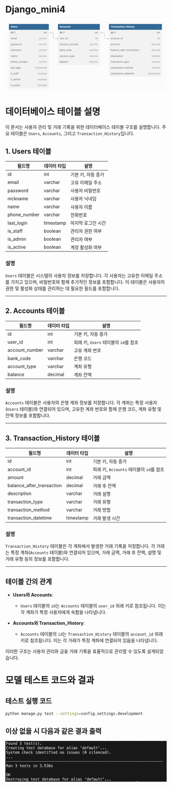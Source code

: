 # Django_mini4
![ERD](image.png)

# 데이터베이스 테이블 설명

이 문서는 사용자 관리 및 거래 기록을 위한 데이터베이스 테이블 구조를 설명합니다. 주요 테이블은 `Users`, `Accounts`, 그리고 `Transaction_History`입니다.

## 1. Users 테이블

| 필드명         | 데이터 타입   | 설명                              |
|----------------|----------------|-----------------------------------|
| id             | int            | 기본 키, 자동 증가               |
| email          | varchar        | 고유 이메일 주소                  |
| password       | varchar        | 사용자 비밀번호                   |
| nickname       | varchar        | 사용자 닉네임                    |
| name           | varchar        | 사용자 이름                      |
| phone_number   | varchar        | 전화번호                          |
| last_login     | timestamp      | 마지막 로그인 시간                |
| is_staff       | boolean        | 관리자 권한 여부                  |
| is_admin       | boolean        | 관리자 여부                       |
| is_active      | boolean        | 계정 활성화 여부                 |

### 설명
`Users` 테이블은 시스템의 사용자 정보를 저장합니다. 각 사용자는 고유한 이메일 주소를 가지고 있으며, 비밀번호와 함께 추가적인 정보를 포함합니다. 이 테이블은 사용자의 권한 및 활성화 상태를 관리하는 데 필요한 필드를 포함합니다.

---

## 2. Accounts 테이블

| 필드명         | 데이터 타입   | 설명                              |
|----------------|----------------|-----------------------------------|
| id             | int            | 기본 키, 자동 증가               |
| user_id        | int            | 외래 키, `Users` 테이블의 `id`를 참조 |
| account_number  | varchar        | 고유 계좌 번호                   |
| bank_code      | varchar        | 은행 코드                         |
| account_type   | varchar        | 계좌 유형                         |
| balance        | decimal        | 계좌 잔액                         |

### 설명
`Accounts` 테이블은 사용자의 은행 계좌 정보를 저장합니다. 각 계좌는 특정 사용자(`Users` 테이블)와 연결되어 있으며, 고유한 계좌 번호와 함께 은행 코드, 계좌 유형 및 잔액 정보를 포함합니다.

---

## 3. Transaction_History 테이블

| 필드명                     | 데이터 타입   | 설명                              |
|----------------------------|----------------|-----------------------------------|
| id                         | int            | 기본 키, 자동 증가               |
| account_id                 | int            | 외래 키, `Accounts` 테이블의 `id`를 참조 |
| amount                     | decimal        | 거래 금액                        |
| balance_after_transaction   | decimal        | 거래 후 잔액                     |
| description                | varchar        | 거래 설명                        |
| transaction_type           | varchar        | 거래 유형                        |
| transaction_method         | varchar        | 거래 방법                        |
| transaction_datetime       | timestamp      | 거래 발생 시간                  |

### 설명
`Transaction_History` 테이블은 각 계좌에서 발생한 거래 기록을 저장합니다. 각 거래는 특정 계좌(`Accounts` 테이블)와 연결되어 있으며, 거래 금액, 거래 후 잔액, 설명 및 거래 유형 등의 정보를 포함합니다.

---

## 테이블 간의 관계

- **Users와 Accounts**: 
  - `Users` 테이블의 `id`는 `Accounts` 테이블의 `user_id` 외래 키로 참조됩니다. 이는 각 계좌가 특정 사용자에게 속함을 나타냅니다.
  
- **Accounts와 Transaction_History**: 
  - `Accounts` 테이블의 `id`는 `Transaction_History` 테이블의 `account_id` 외래 키로 참조됩니다. 이는 각 거래가 특정 계좌에 연결되어 있음을 나타냅니다.

이러한 구조는 사용자 관리와 금융 거래 기록을 효율적으로 관리할 수 있도록 설계되었습니다.


# 모델 테스트 코드와 결과

## 테스트 실행 코드
```sh
python manage.py test --settings=config.settings.development
```

## 이상 없을 시 다음과 같은 결과 출력

![Tests](image-1.png)

